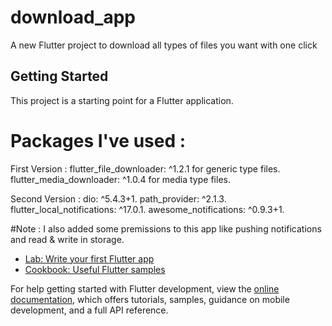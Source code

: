 # download_app

A new Flutter project to download all types of files you want with one click

## Getting Started

This project is a starting point for a Flutter application.

# Packages I've used :
First Version :
flutter_file_downloader: ^1.2.1 for generic type files.
flutter_media_downloader: ^1.0.4 for media type files.

Second Version : 
dio: ^5.4.3+1.
path_provider: ^2.1.3.
flutter_local_notifications: ^17.0.1.
awesome_notifications: ^0.9.3+1.

#Note :
I also added some premissions to this app like pushing notifications and read & write in storage.






- [Lab: Write your first Flutter app](https://docs.flutter.dev/get-started/codelab)
- [Cookbook: Useful Flutter samples](https://docs.flutter.dev/cookbook)

For help getting started with Flutter development, view the
[online documentation](https://docs.flutter.dev/), which offers tutorials,
samples, guidance on mobile development, and a full API reference.
